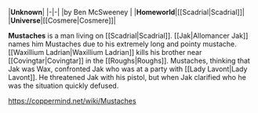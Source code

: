 |**Unknown**|
|-|-|
|by  Ben McSweeney |
|**Homeworld**|[[Scadrial\|Scadrial]]|
|**Universe**|[[Cosmere\|Cosmere]]|

**Mustaches** is a man living on [[Scadrial\|Scadrial]]. [[Jak\|Allomancer Jak]] names him Mustaches due to his extremely long and pointy mustache.
[[Waxillium Ladrian\|Waxillium Ladrian]] kills his brother near [[Covingtar\|Covingtar]] in the [[Roughs\|Roughs]]. Mustaches, thinking that Jak was Wax, confronted Jak who was at a party with [[Lady Lavont\|Lady Lavont]]. He threatened Jak with his pistol, but when Jak clarified who he was the situation quickly defused.



https://coppermind.net/wiki/Mustaches